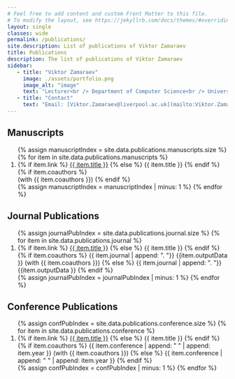 ```yaml
---
# Feel free to add content and custom Front Matter to this file.
# To modify the layout, see https://jekyllrb.com/docs/themes/#overriding-theme-defaults
layout: single
classes: wide
permalink: /publications/
site.description: List of publications of Viktor Zamaraev
title: Publications
description: The list of publications of Viktor Zamaraev
sidebar:
   - title: "Viktor Zamaraev"
     image: ./assets/portfolio.png
     image_alt: "image"
     text: "Lecturer<br /> Department of Computer Science<br /> University of Liverpool"
   - title: "Contact"
     text: "Email: [Viktor.Zamaraev@liverpool.ac.uk](mailto:Viktor.Zamaraev@liverpool.ac.uk)"
---
```


## Manuscripts
<ol class="pub_list">
{% assign manuscriptIndex = site.data.publications.manuscripts.size %}
{% for item in site.data.publications.manuscripts %}
  <li value="{{ manuscriptIndex }}">
    <span class="pub_title">
      {% if item.link %}
        <a target="_blank" rel="nofollow" href="{{ item.link }}">{{ item.title }}</a>
      {% else %}
        {{ item.title }}
      {% endif %}
    </span>
    {% if item.coauthors %}
      <br>
      <span class="pub_details">
        (with {{ item.coauthors }})
      </span>
    {% endif %}
  </li>
  {% assign manuscriptIndex = manuscriptIndex | minus: 1 %}
{% endfor %}
</ol>



## Journal Publications
<ol class="pub_list">
{% assign journalPubIndex = site.data.publications.journal.size %}
{% for item in site.data.publications.journal %}
  <li value="{{ journalPubIndex }}">
    <span class="pub_title">
      {% if item.link %}
        <a target="_blank" rel="nofollow" href="{{ item.link }}">{{ item.title }}</a>
      {% else %}
        {{ item.title }}
      {% endif %}
    </span>
    <br>
    <span class="pub_details">
      {% if item.coauthors %}
        <span class="journal">{{ item.journal | append: ". "}}</span> {{item.outputData }} (with {{ item.coauthors }})
      {% else %}
        <span class="journal">{{ item.journal | append: ". "}}</span> {{item.outputData }}
      {% endif %}
    </span>
  </li>
  {% assign journalPubIndex = journalPubIndex | minus: 1 %}
{% endfor %}
</ol>



## Conference Publications

<ol class="pub_list">
{% assign confPubIndex = site.data.publications.conference.size %}
{% for item in site.data.publications.conference %}
  <li value="{{ confPubIndex }}">
    <span class="pub_title">
      {% if item.link %}
        <a target="_blank" rel="nofollow" href="{{ item.link }}">{{ item.title }}</a>
      {% else %}
        {{ item.title }}
      {% endif %}
    </span>
    <br>
    <span class="pub_details">
      {% if item.coauthors %}
        <span class="conference">{{ item.conference | append: " " | append: item.year }}</span> (with {{ item.coauthors }})
      {% else %}
        <span class="conference">{{ item.conference | append: " " | append: item.year }}</span>
      {% endif %}
    </span>
  </li>
  {% assign confPubIndex = confPubIndex | minus: 1 %}
{% endfor %}
</ol>